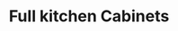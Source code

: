 ---
title: "Full kitchen Cabinets"
image: "src/img/messages_0 (3).webp"
tag: ["portfolio","cabinetry"]

---